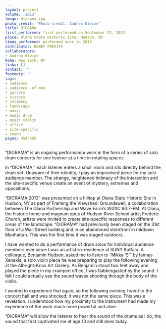```yaml
---
layout: project
volume: '2013'
image: diorama.jpg
photo_credit: 'Photo credit: Andrea Kleine'
title: DIORAMA
first_performed: first performed on September 22, 2013
place: Olana State Historic Site, Hudson, NY
times_performed: performed once in 2013
contributor: BOBBY PREVITE
collaborators:
- Andrea Kleine
home: New York, NY
links: []
contact: ''
footnote: ''
tags:
- audience
- audience -of-one
- gallery
- history
- intimacy
- landscape
- music
- music drum
- music violin
- office
- site-specific
- sound
pages: 454-455
---
```


“DIORAMA” is an ongoing performance work in the form of a series of solo drum concerts for one listener at a time in rotating spaces.

In “DIORAMA,” each listener enters a small room and sits directly behind the drum set. Unaware of their identity, I play an improvised piece for my solo audience member. The strange, heightened intimacy of the interaction and the site-specific venue create an event of mystery, extremes and oppositions.

“DIORAMA 2013” was presented on a hilltop at Olana State Historic Site in Hudson, NY as part of Framing the Viewshed: Groundswell, a collaboration between The Olana Partnership and Wave Farm’s WGXC 90.7-FM. At Olana, the historic home and magnum opus of Hudson River School artist Frederic Church, artists were invited to create site-specific responses to different areas of the landscape. “DIORAMA” had previously been staged on the 31st floor of a Wall Street building and in an abandoned storefront in midtown Manhattan. This was the first time it was staged outdoors.

I have wanted to do a performance of drum solos for individual audience members ever since I was an artist-in-residence at SUNY Buffalo. A colleague, Benjamin Hudson, asked me to listen to “Mikka ‘S’” by Iannas Xenakis, a solo violin piece he was preparing to play the following evening at the Albright-Knox Art Gallery. As Benjamin stood two feet away and played the piece in my cramped office, I was flabbergasted by the sound. I felt I could actually see the sound waves shooting through the body of the violin.

I wanted to experience that again, so the following evening I went to the concert hall and was shocked; it was not the same piece. This was a revelation. I understood how my proximity to the instrument had made my experience of the work much more powerful and alive.

“DIORAMA” will allow the listener to hear the sound of the drums as I do, the sound that first captivated me at age 13 and still does today.
